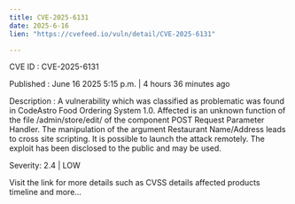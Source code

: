 ```yaml
---
title: CVE-2025-6131
date: 2025-6-16
lien: "https://cvefeed.io/vuln/detail/CVE-2025-6131"

---
```


CVE ID : CVE-2025-6131

Published :  June 16
2025
5:15 p.m. | 4 hours
36 minutes ago

Description : A vulnerability
which was classified as problematic
was found in CodeAstro Food Ordering System 1.0. Affected is an unknown function of the file /admin/store/edit/ of the component POST Request Parameter Handler. The manipulation of the argument Restaurant Name/Address leads to cross site scripting. It is possible to launch the attack remotely. The exploit has been disclosed to the public and may be used.

Severity: 2.4 | LOW

Visit the link for more details
such as CVSS details
affected products
timeline
and more...
